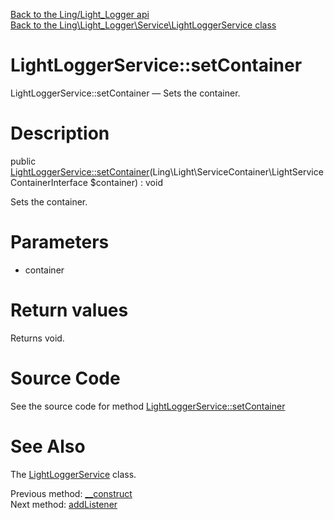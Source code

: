 [Back to the Ling/Light_Logger api](https://github.com/lingtalfi/Light_Logger/blob/master/doc/api/Ling/Light_Logger.md)<br>
[Back to the Ling\Light_Logger\Service\LightLoggerService class](https://github.com/lingtalfi/Light_Logger/blob/master/doc/api/Ling/Light_Logger/Service/LightLoggerService.md)


LightLoggerService::setContainer
================



LightLoggerService::setContainer — Sets the container.




Description
================


public [LightLoggerService::setContainer](https://github.com/lingtalfi/Light_Logger/blob/master/doc/api/Ling/Light_Logger/Service/LightLoggerService/setContainer.md)(Ling\Light\ServiceContainer\LightServiceContainerInterface $container) : void




Sets the container.




Parameters
================


- container

    


Return values
================

Returns void.








Source Code
===========
See the source code for method [LightLoggerService::setContainer](https://github.com/lingtalfi/Light_Logger/blob/master/Service/LightLoggerService.php#L105-L108)


See Also
================

The [LightLoggerService](https://github.com/lingtalfi/Light_Logger/blob/master/doc/api/Ling/Light_Logger/Service/LightLoggerService.md) class.

Previous method: [__construct](https://github.com/lingtalfi/Light_Logger/blob/master/doc/api/Ling/Light_Logger/Service/LightLoggerService/__construct.md)<br>Next method: [addListener](https://github.com/lingtalfi/Light_Logger/blob/master/doc/api/Ling/Light_Logger/Service/LightLoggerService/addListener.md)<br>

